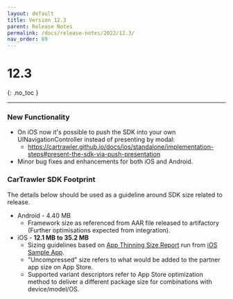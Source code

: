 ```yaml
---
layout: default
title: Version 12.3
parent: Release Notes
permalink: /docs/release-notes/2022/12.3/
nav_order: 89
---
```


# 12.3

{: .no_toc }

---

### New Functionality

* On iOS now it's possible to push the SDK into your own UINavigationController instead of presenting by modal:
    * <a href="https://cartrawler.github.io/docs/ios/standalone/implementation-steps#present-the-sdk-via-push-presentation" target="_blank">https://cartrawler.github.io/docs/ios/standalone/implementation-steps#present-the-sdk-via-push-presentation</a>
* Minor bug fixes and enhancements for both iOS and Android.

### CarTrawler SDK Footprint
The details below should be used as a guideline around SDK size related to release.
* Android - 4.40 MB
  * Framework size as referenced from AAR file released to artifactory (Further optimisations expected from integration).
* iOS - **12.1 MB to 35.2 MB**
    * Sizing guidelines based on <a href="https://github.com/cartrawler/cartrawler.github.io/blob/master/ios-report.txt" target="_blank">App Thinning Size Report</a> run from <a href="https://github.com/cartrawler/cartrawler-ios-integration" target="_blank">iOS Sample App</a>.
    * "Uncompressed" size refers to what would be added to the partner app size on App Store.
    * Supported variant descriptors refer to App Store optimization method to deliver a different package size for combinations with device/model/OS.
